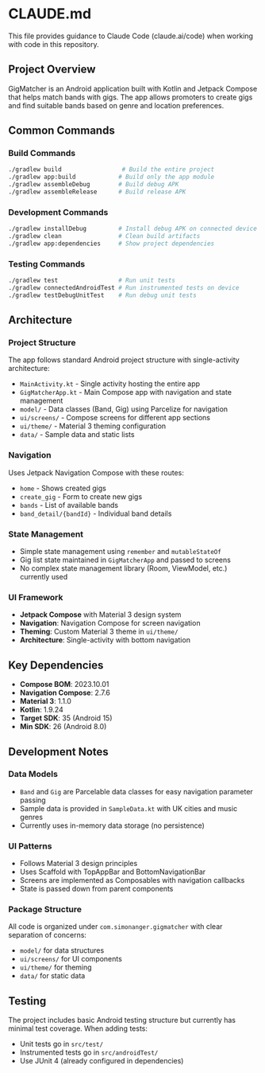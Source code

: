 # CLAUDE.md

This file provides guidance to Claude Code (claude.ai/code) when working with code in this repository.

## Project Overview

GigMatcher is an Android application built with Kotlin and Jetpack Compose that helps match bands with gigs. The app allows promoters to create gigs and find suitable bands based on genre and location preferences.

## Common Commands

### Build Commands
```bash
./gradlew build                 # Build the entire project
./gradlew app:build            # Build only the app module
./gradlew assembleDebug        # Build debug APK
./gradlew assembleRelease      # Build release APK
```

### Development Commands
```bash
./gradlew installDebug         # Install debug APK on connected device
./gradlew clean                # Clean build artifacts
./gradlew app:dependencies     # Show project dependencies
```

### Testing Commands
```bash
./gradlew test                 # Run unit tests
./gradlew connectedAndroidTest # Run instrumented tests on device
./gradlew testDebugUnitTest    # Run debug unit tests
```

## Architecture

### Project Structure
The app follows standard Android project structure with single-activity architecture:

- `MainActivity.kt` - Single activity hosting the entire app
- `GigMatcherApp.kt` - Main Compose app with navigation and state management
- `model/` - Data classes (Band, Gig) using Parcelize for navigation
- `ui/screens/` - Compose screens for different app sections
- `ui/theme/` - Material 3 theming configuration
- `data/` - Sample data and static lists

### Navigation
Uses Jetpack Navigation Compose with these routes:
- `home` - Shows created gigs
- `create_gig` - Form to create new gigs
- `bands` - List of available bands
- `band_detail/{bandId}` - Individual band details

### State Management
- Simple state management using `remember` and `mutableStateOf`
- Gig list state maintained in `GigMatcherApp` and passed to screens
- No complex state management library (Room, ViewModel, etc.) currently used

### UI Framework
- **Jetpack Compose** with Material 3 design system
- **Navigation**: Navigation Compose for screen navigation
- **Theming**: Custom Material 3 theme in `ui/theme/`
- **Architecture**: Single-activity with bottom navigation

## Key Dependencies

- **Compose BOM**: 2023.10.01
- **Navigation Compose**: 2.7.6
- **Material 3**: 1.1.0
- **Kotlin**: 1.9.24
- **Target SDK**: 35 (Android 15)
- **Min SDK**: 26 (Android 8.0)

## Development Notes

### Data Models
- `Band` and `Gig` are Parcelable data classes for easy navigation parameter passing
- Sample data is provided in `SampleData.kt` with UK cities and music genres
- Currently uses in-memory data storage (no persistence)

### UI Patterns
- Follows Material 3 design principles
- Uses Scaffold with TopAppBar and BottomNavigationBar
- Screens are implemented as Composables with navigation callbacks
- State is passed down from parent components

### Package Structure
All code is organized under `com.simonanger.gigmatcher` with clear separation of concerns:
- `model/` for data structures
- `ui/screens/` for UI components
- `ui/theme/` for theming
- `data/` for static data

## Testing
The project includes basic Android testing structure but currently has minimal test coverage. When adding tests:
- Unit tests go in `src/test/`
- Instrumented tests go in `src/androidTest/`
- Use JUnit 4 (already configured in dependencies)